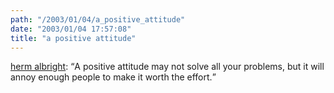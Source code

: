 ```yaml
---
path: "/2003/01/04/a_positive_attitude" 
date: "2003/01/04 17:57:08" 
title: "a positive attitude" 
---
```

<p><a href="http://www.quotationspage.com/quotes.php3?author=Herm+Albright">herm albright</a>: <q>A positive attitude may not solve all your problems, but it will annoy enough people to make it worth the effort.</q></p>